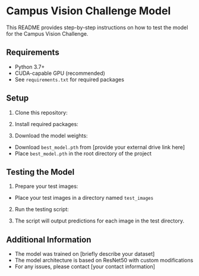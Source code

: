 # Campus Vision Challenge Model

This README provides step-by-step instructions on how to test the model for the Campus Vision Challenge.

## Requirements

- Python 3.7+
- CUDA-capable GPU (recommended)
- See `requirements.txt` for required packages

## Setup

1. Clone this repository:


2. Install required packages:


3. Download the model weights:
- Download `best_model.pth` from [provide your external drive link here]
- Place `best_model.pth` in the root directory of the project

## Testing the Model

1. Prepare your test images:
- Place your test images in a directory named `test_images`

2. Run the testing script:


3. The script will output predictions for each image in the test directory.

## Additional Information

- The model was trained on [briefly describe your dataset]
- The model architecture is based on ResNet50 with custom modifications
- For any issues, please contact [your contact information]

